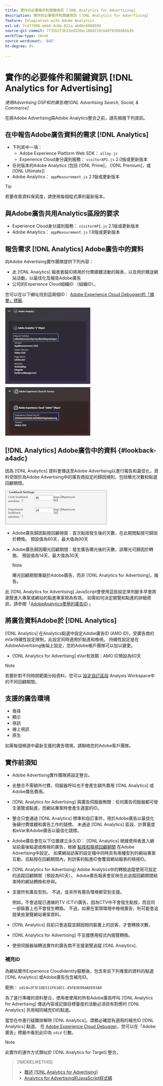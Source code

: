 ```yaml
---
title: 實作的必要條件和關鍵資訊 [!DNL Analytics for Advertising]
description: 實作的必要條件和關鍵資訊 [!DNL Analytics for Advertising]
feature: Integration with Adobe Analytics
exl-id: 7c477900-ebb0-4c0e-811a-ab8bc6069599
source-git-commit: 7f35b3f3b33ed320ac186d219cbd0f826666bb3b
workflow-type: tm+mt
source-wordcount: '842'
ht-degree: 0%

---
```


# 實作的必要條件和關鍵資訊 [!DNL Analytics for Advertising]

*使用Advertising DSP和的廣告商[!DNL Advertising Search, Social, & Commerce]*

在將Adobe Advertising與Adobe Analytics整合之前，請先檢閱下列資訊。

## 在中報告Adobe廣告資料的需求 [!DNL Analytics]

* 下列其中一項：
   * Adobe Experience Platform Web SDK： `alloy.js`
   * Experience Cloud身分識別服務： `visitorAPI.js` 2.0版或更新版本
* 任何版本的Adobe Analytics (包括 [!DNL Prime]， [!DNL Premium]，或 [!DNL Ultimate])
* Adobe Analytics： `appMeasurement.js` 2.1版或更新版本

>[!TIP]
>
>若要改善資料保真度，請使用每個程式庫的最新版本。

## 與Adobe廣告共用Analytics區段的要求

* Experience Cloud身分識別服務： `visitorAPI.js` 2.1版或更新版本
* Adobe Analytics： `appMeasurement.js` 1.8版或更新版本

## 報告需求 [!DNL Analytics] Adobe廣告中的資料

向Adobe Advertising實作團隊提供下列內容：

* 此 [!DNL Analytics] 報表套裝ID將用於付費媒體活動的報表，以及用於饋送網站活動，以最佳化及報告Adobe廣告
* 公司的Experience Cloud組織ID （組織ID）。

您可以在以下網址找到這兩個ID： [Adobe Experience Cloud Debugger的「摘要」標籤](https://experienceleague.adobe.com/docs/debugger/using-v2/summary.html).

![Experience Cloud Debugger摘要畫面](/help/integrations/assets/a4adc-debugger-summary.png)

## [!DNL Analytics] Adobe廣告中的資料 {#lookback-a4adc}

因為 [!DNL Analytics] 資料會傳送至Adobe Advertising以進行報告和最佳化，資料受限於為Adobe Advertising中的廣告商設定的歸因規則，包括曝光次數和點選回顧期間。

![Adobe廣告中的廣告商層級回顧期間設定](/help/integrations/assets/a4adc-lookbacks.png)

* Adobe廣告歸因點按回顧視窗：首次點按發生後的天數，在此期間點按可歸因於轉換。 預設值為60天，最大值為90天
* Adobe廣告歸因曝光回顧期間：發生廣告曝光後的天數，該曝光可歸因於轉換。 預設值為14天，最大值為30天

   >[!NOTE]
   >
   > 曝光回顧期間專屬於Adobe廣告，而非 [!DNL Analytics for Advertising]，報告。

此 [!DNL Analytics for Advertising] JavaScript會使用這些設定來判斷多早會將瀏覽進入專案或網站的點進專案視為有效。 如需如何決定閱覽和點進的詳細資訊，請參閱「[AdobeAnalytics使用的廣告ID](ids.md).」

## 將廣告資料Adobe於 [!DNL Analytics]

[!DNL Analytics] 在Analytics點選中設定Adobe廣告ID (AMO ID)，受廣告商的eVar持續性設定限制，此設定同時適用於點進和檢視。 持續性設定是在AdobeAdvertising後端上設定，您的Adobe帳戶團隊可以加以變更。

* [!DNL Analytics for Advertising] eVar有效期：AMO ID預設為60天

>[!NOTE]
>
>若要針對不同時間範圍分段資料，您可以 [設定自訂區段](https://experienceleague.adobe.com/docs/analytics/components/segmentation/segmentation-workflow/seg-build.html) Analysis Workspace中的不同回顧期間。

## 支援的廣告環境

* 搜尋
* 顯示
* 視訊
* 線上視訊
* 原生

如需每個頻道中最新支援的廣告環境，請聯絡您的Adobe客戶團隊。

## 實作前須知

* Adobe Advertising實作團隊將設定整合。

* 此整合不需額外付費，伺服器呼叫也不會產生額外費用 [!DNL Analytics] 或Adobe廣告費用。

* [!DNL Analytics for Advertising] 與廣告伺服器無關：任何廣告伺服器都可發生瀏覽或點進，而網站專案時會產生適當的ID。

* 整合只會通過 [!DNL Analytics] 標準和自訂事件，用於Adobe廣告以最佳化後續付費媒體和廣告工作的競標。 未通過 [!DNL Analytics] 區段、計算量度和eVar來Adobe廣告以最佳化競標。

* Adobe廣告會在以下位置建立永久ID： [!DNL Analytics] 根據使用者進入網站前最後點選或檢視的廣告，根據 [點按和檢視回顧期間](#lookback-a4adc) 在Adobe Advertising中設定。 如果網站訪客的設定檔中同時具有兩種型別的網站專案互動，且點按在回顧期間內，則訪客的點進ID會覆寫網站報表的檢視ID。

* [!DNL Analytics for Advertising] Adobe Analytics中的轉換追蹤使用可設定的追蹤回顧期間（預設為60天）。 Adobe廣告報表會反映在此追蹤回顧期間結束時的網站轉換和參與。

* 支援所有廣告型別。 不過，並非所有廣告環境都受到支援。

   例如，不會追蹤已連線的TV (CTV)廣告，因為CTV中不會發生點按，而且同一部裝置上也不會發生轉換。 不過，如果在案頭環境中檢視廣告，則可能會追蹤某些瀏覽網站專案資料。

* [!DNL Analytics] 目前只會追蹤並歸因相同裝置上的訪客，才會轉換次數。

* [!DNL Analytics for Advertising] 不支援應用程式內閱覽轉換。

* 使用伺服器端轉送實作的廣告商不支援瀏覽追蹤 [!DNL Analytics].

### 補充ID

為網站實作Experience CloudIdentity服務後，包含來自下列專案的資料的點選 [!DNL Analytics] 或Adobe廣告包含補充ID。

範例： `sdid=2F3C18E511F618CC-45F83E994AEE93A0`

為了進行準確的資料整合，使用者使用的所有Adobe廣告呼叫 [!DNL Analytics for Advertising] 傳送內容或記錄目標量度的活動必須具有對應的 [!DNL Analytics] 共用相同補充ID的點選。

當您在中進行疑難排解時 [!DNL Analytics]，請務必確認有適用的補充ID [!DNL Analytics] 點選。 在 [Adobe Experience Cloud Debugger](https://experienceleague.adobe.com/docs/debugger/using-v2/summary.html)，您可以在「Adobe廣告」標籤中看到此ID為 `sdid` 引數。

>[!NOTE]
>
> 此實作的運作方式類似於 [!DNL Analytics for Target] 整合。

>[!MORELIKETHIS]
>
>* [概述 [!DNL Analytics for Advertising]](overview.md)
>* [Analytics for Advertising的JavaScript程式碼](/help/integrations/analytics/javascript.md)

